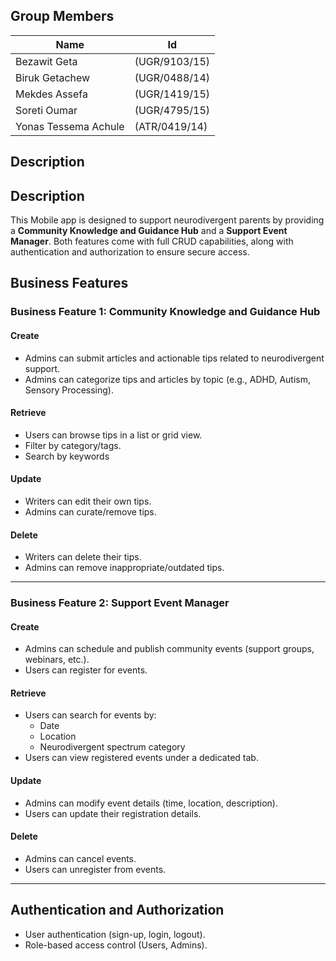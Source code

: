 ## Group Members

| Name | Id |
|-----|-----|
| Bezawit Geta        | (UGR/9103/15) | 
| Biruk Getachew      | (UGR/0488/14) | 
| Mekdes Assefa       | (UGR/1419/15) | 
| Soreti Oumar        | (UGR/4795/15) | 
| Yonas Tessema Achule| (ATR/0419/14) | 

## Description
## Description
This Mobile app is designed to support neurodivergent parents by providing a **Community Knowledge and Guidance Hub** and a **Support Event Manager**. Both features come with full CRUD capabilities, along with authentication and authorization to ensure secure access.


## Business Features

### Business Feature 1: Community Knowledge and Guidance Hub
#### Create
- Admins can submit articles and actionable tips related to neurodivergent support.
- Admins can categorize tips and articles by topic (e.g., ADHD, Autism, Sensory Processing).

#### Retrieve
- Users can browse tips in a list or grid view.
- Filter by category/tags.
- Search by keywords

#### Update
- Writers can edit their own tips.
- Admins can curate/remove tips.

#### Delete
- Writers can delete their tips.
- Admins can remove inappropriate/outdated tips.

---

### Business Feature 2: Support Event Manager
#### Create
- Admins can schedule and publish community events (support groups, webinars, etc.).
- Users can register for events.

#### Retrieve
- Users can search for events by:
  - Date
  - Location
  - Neurodivergent spectrum category
- Users can view registered events under a dedicated tab.

#### Update
- Admins can modify event details (time, location, description).
- Users can update their registration details.

#### Delete
- Admins can cancel events.
- Users can unregister from events.

---

## Authentication and Authorization
- User authentication (sign-up, login, logout).
- Role-based access control (Users, Admins).



